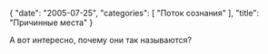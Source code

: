 {
   "date": "2005-07-25",
   "categories": [
      "Поток сознания"
   ],
   "title": "Причинные места"
}

А вот интересно, почему они так называются?

